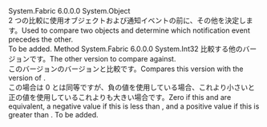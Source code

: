 <Type Name="ServiceEndpointsVersion" FullName="System.Fabric.ServiceEndpointsVersion">
  <TypeSignature Language="C#" Value="public sealed class ServiceEndpointsVersion" />
  <TypeSignature Language="ILAsm" Value=".class public auto ansi sealed beforefieldinit ServiceEndpointsVersion extends System.Object" />
  <TypeSignature Language="DocId" Value="T:System.Fabric.ServiceEndpointsVersion" />
  <TypeSignature Language="VB.NET" Value="Public NotInheritable Class ServiceEndpointsVersion" />
  <TypeSignature Language="F#" Value="type ServiceEndpointsVersion = class" />
  <AssemblyInfo>
    <AssemblyName>System.Fabric</AssemblyName>
    <AssemblyVersion>6.0.0.0</AssemblyVersion>
  </AssemblyInfo>
  <Base>
    <BaseTypeName>System.Object</BaseTypeName>
  </Base>
  <Interfaces />
  <Docs>
    <summary>
      <para><span data-ttu-id="fd57c-101">2 つの比較に使用<see cref="T:System.Fabric.ServiceNotification" />オブジェクトおよび通知イベントの前に、その他を決定します。</span><span class="sxs-lookup"><span data-stu-id="fd57c-101">Used to compare two <see cref="T:System.Fabric.ServiceNotification" /> objects and determine which notification event precedes the other.</span></span></para>
    </summary>
    <remarks>To be added.</remarks>
  </Docs>
  <Members>
    <Member MemberName="Compare">
      <MemberSignature Language="C#" Value="public int Compare (System.Fabric.ServiceEndpointsVersion other);" />
      <MemberSignature Language="ILAsm" Value=".method public hidebysig instance int32 Compare(class System.Fabric.ServiceEndpointsVersion other) cil managed" />
      <MemberSignature Language="DocId" Value="M:System.Fabric.ServiceEndpointsVersion.Compare(System.Fabric.ServiceEndpointsVersion)" />
      <MemberSignature Language="VB.NET" Value="Public Function Compare (other As ServiceEndpointsVersion) As Integer" />
      <MemberSignature Language="F#" Value="member this.Compare : System.Fabric.ServiceEndpointsVersion -&gt; int" Usage="serviceEndpointsVersion.Compare other" />
      <MemberType>Method</MemberType>
      <AssemblyInfo>
        <AssemblyName>System.Fabric</AssemblyName>
        <AssemblyVersion>6.0.0.0</AssemblyVersion>
      </AssemblyInfo>
      <ReturnValue>
        <ReturnType>System.Int32</ReturnType>
      </ReturnValue>
      <Parameters>
        <Parameter Name="other" Type="System.Fabric.ServiceEndpointsVersion" />
      </Parameters>
      <Docs>
        <param name="other">
          <para><span data-ttu-id="fd57c-102">比較する他のバージョンです。</span><span class="sxs-lookup"><span data-stu-id="fd57c-102">The other version to compare against.</span></span></para>
        </param>
        <summary>
          <para><span data-ttu-id="fd57c-103">このバージョンのバージョンと比較<paramref name="other" />です。</span><span class="sxs-lookup"><span data-stu-id="fd57c-103">Compares this version with the version of <paramref name="other" />.</span></span></para>
        </summary>
        <returns>
          <para><span data-ttu-id="fd57c-104">この場合は 0 と<paramref name="other" />は同等ですが、負の値を使用している場合、これより小さい<paramref name="other" />と正の値を使用しているこれよりも大きい場合<paramref name="other" />です。</span><span class="sxs-lookup"><span data-stu-id="fd57c-104">Zero if this and <paramref name="other" /> are equivalent, a negative value if this is less than <paramref name="other" />, and a positive value if this is greater than <paramref name="other" />.</span></span></para>
        </returns>
        <remarks>To be added.</remarks>
      </Docs>
    </Member>
  </Members>
</Type>